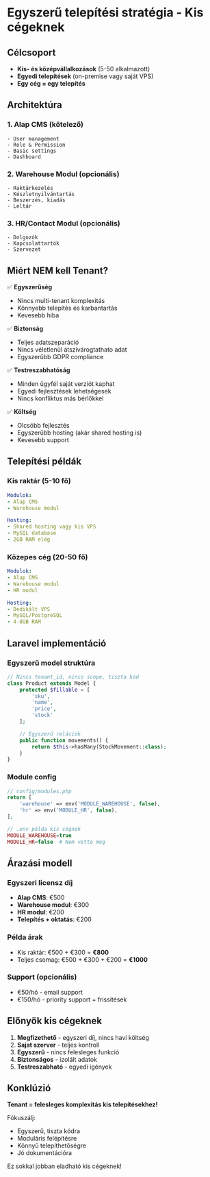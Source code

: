 # Egyszerű telepítési stratégia - Kis cégeknek

## Célcsoport
- **Kis- és középvállalkozások** (5-50 alkalmazott)
- **Egyedi telepítések** (on-premise vagy saját VPS)
- **Egy cég = egy telepítés**

## Architektúra

### 1. **Alap CMS (kötelező)**
```
- User management
- Role & Permission
- Basic settings
- Dashboard
```

### 2. **Warehouse Modul (opcionális)**
```
- Raktárkezelés
- Készletnyilvántartás
- Beszerzés, kiadás
- Leltár
```

### 3. **HR/Contact Modul (opcionális)**
```
- Dolgozók
- Kapcsolattartók
- Szervezet
```

## Miért NEM kell Tenant?

✅ **Egyszerűség**
- Nincs multi-tenant komplexitás
- Könnyebb telepítés és karbantartás
- Kevesebb hiba

✅ **Biztonság**
- Teljes adatszeparáció
- Nincs véletlenül átszivárogtathato adat
- Egyszerűbb GDPR compliance

✅ **Testreszabhatóság**
- Minden ügyfél saját verziót kaphat
- Egyedi fejlesztések lehetségesek
- Nincs konfliktus más bérlőkkel

✅ **Költség**
- Olcsóbb fejlesztés
- Egyszerűbb hosting (akár shared hosting is)
- Kevesebb support

## Telepítési példák

### Kis raktár (5-10 fő)
```yaml
Modulok:
- Alap CMS
- Warehouse modul

Hosting:
- Shared hosting vagy kis VPS
- MySQL database
- 2GB RAM elég
```

### Közepes cég (20-50 fő)
```yaml
Modulok:
- Alap CMS
- Warehouse modul
- HR modul

Hosting:
- Dedikált VPS
- MySQL/PostgreSQL
- 4-8GB RAM
```

## Laravel implementáció

### Egyszerű model struktúra
```php
// Nincs tenant_id, nincs scope, tiszta kód
class Product extends Model {
    protected $fillable = [
        'sku',
        'name',
        'price',
        'stock'
    ];

    // Egyszerű relációk
    public function movements() {
        return $this->hasMany(StockMovement::class);
    }
}
```

### Module config
```php
// config/modules.php
return [
    'warehouse' => env('MODULE_WAREHOUSE', false),
    'hr' => env('MODULE_HR', false),
];

// .env példa kis cégnek
MODULE_WAREHOUSE=true
MODULE_HR=false  # Nem vette meg
```

## Árazási modell

### Egyszeri licensz díj
- **Alap CMS**: €500
- **Warehouse modul**: €300
- **HR modul**: €200
- **Telepítés + oktatás**: €200

### Példa árak
- Kis raktár: €500 + €300 = **€800**
- Teljes csomag: €500 + €300 + €200 = **€1000**

### Support (opcionális)
- €50/hó - email support
- €150/hó - priority support + frissítések

## Előnyök kis cégeknek

1. **Megfizethető** - egyszeri díj, nincs havi költség
2. **Sajat szerver** - teljes kontroll
3. **Egyszerű** - nincs felesleges funkció
4. **Biztonságos** - izolált adatok
5. **Testreszabható** - egyedi igények

## Konklúzió

**Tenant = felesleges komplexitás kis telepítésekhez!**

Fókuszálj:
- Egyszerű, tiszta kódra
- Moduláris felépítésre
- Könnyű telepíthetőségre
- Jó dokumentációra

Ez sokkal jobban eladható kis cégeknek!